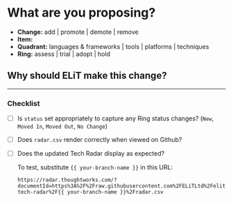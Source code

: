 # What are you proposing?

- **Change:** add | promote | demote | remove
- **Item:**
- **Quadrant:** languages & frameworks | tools | platforms | techniques
- **Ring:** assess | trial | adopt | hold

## Why should ELiT make this change?

---

### Checklist

- [ ] Is `status` set appropriately to capture any Ring status changes? (`New`, `Moved In`, `Moved Out`, `No Change`)
- [ ] Does `radar.csv` render correctly when viewed on Github?
- [ ] Does the updated Tech Radar display as expected?

  To test, substitute `{{ your-branch-name }}` in this URL:

      https://radar.thoughtworks.com/?documentId=https%3A%2F%2Fraw.githubusercontent.com%2FELiTLtd%2Felit-tech-radar%2F{{ your-branch-name }}%2Fradar.csv
